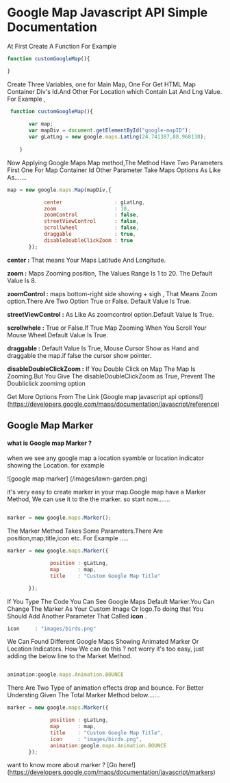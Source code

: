 # Google Map Javascript API Simple Documentation

At First Create A Function For Example 

```javascript
function customGoogleMap(){

}
```

Create Three Variables, one for Main Map, One For Get HTML Map Container Div's Id.And Other For Location which Contain Lat And Lng Value. For Example ,

```javascript
 function customGoogleMap(){
      
       var map;
       var mapDiv = document.getElementById("google-mapID");
       var gLatLng = new google.maps.LatLng(24.741387,88.968138);
       
    }
```    
Now Applying Google Maps Map method,The Method Have Two Parameters First One For Map Container Id Other Parameter Take Maps Options
As Like As.......

```javascript
map = new google.maps.Map(mapDiv,{

       	    center                 : gLatLng,
       	    zoom                   : 10,
       	    zoomControl            : false,
       	    streetViewControl      : false,
       	    scrollwheel            : false,
       	    draggable              : true,
       	    disableDoubleClickZoom : true
       });
```       
**center :** That means Your Maps Latitude And Longitude.

**zoom :** Maps Zooming position, The Values Range Is 1 to 20. The Default Value Is 8.

**zoomControl :** maps bottom-right side showing + sigh , That Means Zoom option.There Are Two Option True or False. Default Value Is True.

**streetViewControl :** As Like As zoomcontrol option.Default Value Is True.

**scrollwhele :** True or False.If True Map Zooming When You Scroll Your Mouse Wheel.Default Value Is True.

**draggable :** Default Value Is True, Mouse Cursor Show as Hand and draggable the map.if false the cursor show pointer.

**disableDoubleClickZoom :** If You Double Click on Map The Map Is Zooming.But You Give The disableDoubleClickZoom as True, Prevent The Doubliclick zoomimg option

Get More Options From The Link [Google map javascript api options!] (https://developers.google.com/maps/documentation/javascript/reference)



## Google Map Marker

#### what is Google map Marker ?
when we see any google map a location syamble or location indicator showing the Location. for example

![google map marker] (/images/lawn-garden.png)


it's very easy to create marker in your map.Google map have a Marker Method, We can use it to the the marker. so start now.......

```javascript

marker = new google.maps.Marker();

```

The Marker Method Takes Some Parameters.There Are position,map,title,icon etc. For Example .....


```javascript
marker = new google.maps.Marker({

       	      position : gLatLng,
       	      map      : map,
       	      title    : "Custom Google Map Title"

       });
```       

If You Type The Code You Can See Google Maps Default Marker.You Can Change The Marker As Your Custom Image Or logo.To doing that You Should Add Another Parameter That Called **icon** .

```javascript 
icon     : "images/birds.png"
```

We Can Found Different Google Maps Showing Animated Marker Or Location Indicators. How We can do this ?
not worry it's too easy, just adding the below line to the Market Method.

```javascript

animation:google.maps.Animation.BOUNCE

```
There Are Two Type of animation effects drop and bounce.
For Better Understing Given The Total Marker Method below.......

```javascript
marker = new google.maps.Marker({

       	      position : gLatLng,
       	      map      : map,
       	      title    : "Custom Google Map Title",
       	      icon     : "images/birds.png",
       	      animation:google.maps.Animation.BOUNCE
       });
 ```      

want to know more about marker ? [Go here!] (https://developers.google.com/maps/documentation/javascript/markers)



